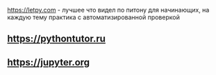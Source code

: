 https://letpy.com - лучшее что видел по питону для начинающих, на каждую тему практика с автоматизированной проверкой
## https://pythontutor.ru 
## https://jupyter.org
